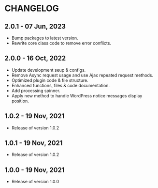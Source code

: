 # CHANGELOG

## 2.0.1 - 07 Jun, 2023

-   Bump packages to latest version.
-   Rewrite core class code to remove error conflicts.

## 2.0.0 - 16 Oct, 2022

-   Update development seup & configs.
-   Remove Async request usage and use Ajax repeated request methods.
-   Optimized plugin code & file structure.
-   Enhanced functions, files & code documentation.
-   Add processing spinner.
-   Apply new method to handle WordPress notice messages display position.

## 1.0.2 - 19 Nov, 2021

-   Release of version 1.0.2

## 1.0.1 - 19 Nov, 2021

-   Release of version 1.0.2

## 1.0.0 - 19 Nov, 2021

-   Release of version 1.0.0

